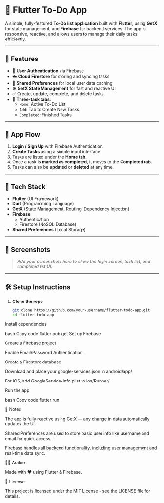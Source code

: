 # 📝 Flutter To-Do App

A simple, fully-featured **To-Do list application** built with **Flutter**, using **GetX** for state management, and **Firebase** for backend services. The app is responsive, reactive, and allows users to manage their daily tasks efficiently.

---

## 🚀 Features

- 🔐 **User Authentication** via Firebase
- ☁️ **Cloud Firestore** for storing and syncing tasks
- 💾 **Shared Preferences** for local user data caching
- ⚙️ **GetX State Management** for fast and reactive UI
- ✅ Create, update, complete, and delete tasks
- 📂 **Three-task tabs**: 
  - `Home`: Active To-Do List
  - `Add`: Tab to Create New Tasks
  - `Completed`: Finished Tasks

---

## 🔄 App Flow

1. **Login / Sign Up** with Firebase Authentication.
2. **Create Tasks** using a simple input interface.
3. Tasks are listed under the **Home tab**.
4. Once a task is **marked as completed**, it moves to the **Completed tab**.
5. Tasks can also be **updated** or **deleted** at any time.

---

## 🧰 Tech Stack

- **Flutter** (UI Framework)
- **Dart** (Programming Language)
- **GetX** (State Management, Routing, Dependency Injection)
- **Firebase**:
  - Authentication
  - Firestore (NoSQL Database)
- **Shared Preferences** (Local Storage)

---

## 📸 Screenshots

> _Add your screenshots here to show the login screen, task list, and completed list UI._

---

## 🛠 Setup Instructions

1. **Clone the repo**
   ```bash
   git clone https://github.com/your-username/flutter-todo-app.git
   cd flutter-todo-app
Install dependencies

bash
Copy code
flutter pub get
Set up Firebase

Create a Firebase project

Enable Email/Password Authentication

Create a Firestore database

Download and place your google-services.json in android/app/

For iOS, add GoogleService-Info.plist to ios/Runner/

Run the app

bash
Copy code
flutter run


📌 Notes

The app is fully reactive using GetX — any change in data automatically updates the UI.

Shared Preferences are used to store basic user info like username and email for quick access.

Firebase handles all backend functionality, including user management and real-time data sync.

🧑‍💻 Author

Made with ❤️ using Flutter & Firebase.

📄 License

This project is licensed under the MIT License - see the LICENSE file for details.
